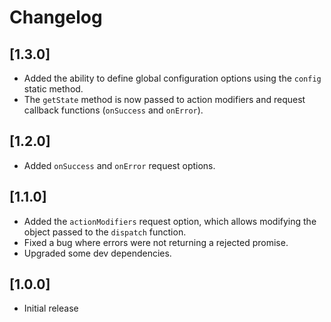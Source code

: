 # Changelog

## [1.3.0]
- Added the ability to define global configuration options using the `config` static method.
- The `getState` method is now passed to action modifiers and request callback functions (`onSuccess` and `onError`).

## [1.2.0]
- Added `onSuccess` and `onError` request options.

## [1.1.0]
- Added the `actionModifiers` request option, which allows modifying the object passed to the `dispatch` function.
- Fixed a bug where errors were not returning a rejected promise.
- Upgraded some dev dependencies.

## [1.0.0]
- Initial release
